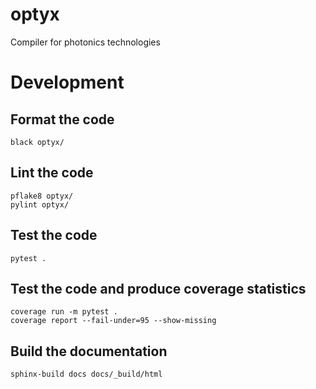 # optyx

Compiler for photonics technologies

# Development

## Format the code

```
black optyx/
```

## Lint the code

```
pflake8 optyx/
pylint optyx/
```

## Test the code

```
pytest .
```

## Test the code and produce coverage statistics

```
coverage run -m pytest .
coverage report --fail-under=95 --show-missing
```

## Build the documentation

```
sphinx-build docs docs/_build/html
```

